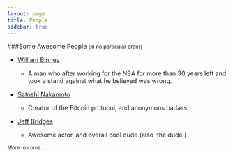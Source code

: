 ```yaml
---
layout: page
title: People
sidebar: true
---
```

###Some Awesome People <small>(in no particular order)</small>

* [William Binney](http://en.wikipedia.org/wiki/William_Binney_%28U.S._intelligence_official%29)
    * A man who after working for the NSA for more than 30 years left and
    took a stand against what he believed was wrong.

* [Satoshi Nakamoto](http://en.wikipedia.org/wiki/Satoshi_Nakamoto)
    * Creator of the Bitcoin protocol, and anonymous badass

* [Jeff Bridges](http://en.wikipedia.org/wiki/Jeff_Bridges)
    * Awesome actor, and overall cool dude (also 'the dude')

<small>More to come...</small>
